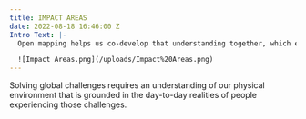 ```yaml
---
title: IMPACT AREAS
date: 2022-08-18 16:46:00 Z
Intro Text: |-
  Open mapping helps us co-develop that understanding together, which enables humanitarian, development, and community organizations to take more informed and locally-appropriate action. Each Impact Area describes one of the major global challenges the open mapping movement is taking on. Impact Areas ensure all efforts across HOT - partnerships, grantmaking, and community support - are focused on contributing to one of five major issue areas.

  ![Impact Areas.png](/uploads/Impact%20Areas.png)
---
```


Solving global challenges requires an understanding of our physical environment that is grounded in the day-to-day realities of people experiencing those challenges. 